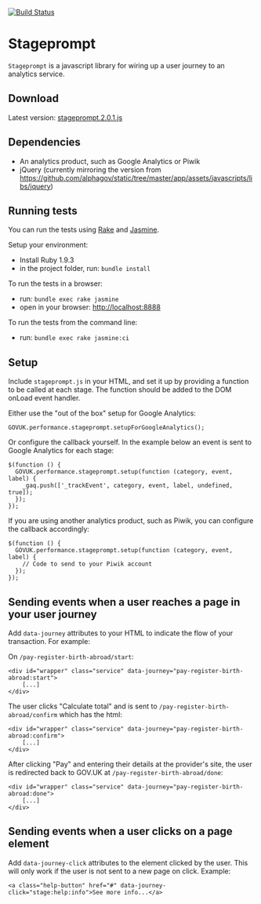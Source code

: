 [![Build Status](https://travis-ci.org/alphagov/stageprompt.png?branch=master)](https://travis-ci.org/alphagov/stageprompt?branch=master)

# Stageprompt

`Stageprompt` is a javascript library for wiring up a user journey to an
analytics service.

## Download

Latest version: [stageprompt.2.0.1.js](https://github.com/alphagov/stageprompt/releases/2.0.1/2460/stageprompt.2.0.1.js)

## Dependencies

- An analytics product, such as Google Analytics or Piwik
- jQuery (currently mirroring the version from https://github.com/alphagov/static/tree/master/app/assets/javascripts/libs/jquery)

## Running tests

You can run the tests using [Rake](http://rake.rubyforge.org/) and [Jasmine](http://pivotal.github.io/jasmine/). 

Setup your environment:
 
* Install Ruby 1.9.3
* in the project folder, run: `bundle install`

To run the tests in a browser:

* run: `bundle exec rake jasmine`
* open in your browser: [http://localhost:8888](http://localhost:8888)

To run the tests from the command line:

* run: `bundle exec rake jasmine:ci`

## Setup

Include `stageprompt.js` in your HTML, and set it up by providing a function to be called at each stage.
The function should be added to the DOM onLoad event handler.

Either use the "out of the box" setup for Google Analytics:

    GOVUK.performance.stageprompt.setupForGoogleAnalytics();

Or configure the callback yourself. In the example below an event is sent to Google Analytics for each stage:

    $(function () {
      GOVUK.performance.stageprompt.setup(function (category, event, label) {
        _gaq.push(['_trackEvent', category, event, label, undefined, true]);
      });
    });

If you are using another analytics product, such as Piwik, you can configure the callback accordingly:

    $(function () {
      GOVUK.performance.stageprompt.setup(function (category, event, label) {
        // Code to send to your Piwik account
      });
    });


## Sending events when a user reaches a page in your user journey

Add `data-journey` attributes to your HTML to indicate the flow of your
transaction. For example:

On `/pay-register-birth-abroad/start`:

    <div id="wrapper" class="service" data-journey="pay-register-birth-abroad:start">
        [...]
    </div>

The user clicks "Calculate total" and is sent to `/pay-register-birth-abroad/confirm` which has the html:

    <div id="wrapper" class="service" data-journey="pay-register-birth-abroad:confirm">
        [...]
    </div>

After clicking "Pay" and entering their details at the provider's site, the
user is redirected back to GOV.UK at `/pay-register-birth-abroad/done`:

    <div id="wrapper" class="service" data-journey="pay-register-birth-abroad:done">
        [...]
    </div>

## Sending events when a user clicks on a page element

Add `data-journey-click` attributes to the element clicked by the user. This will only work if the user is
not sent to a new page on click. Example:

    <a class="help-button" href="#" data-journey-click="stage:help:info">See more info...</a>
